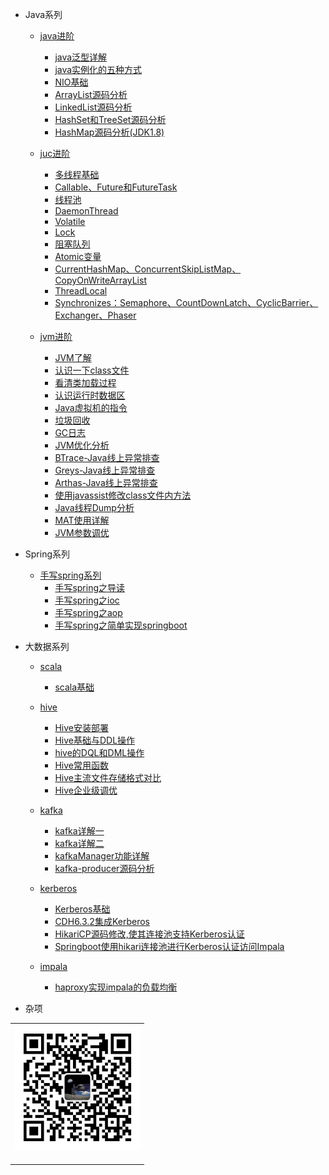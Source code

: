 


- Java系列
  
  - [java进阶](/docs/java/java-extra/java-extra-introduction.md)
    - [java泛型详解](/docs/java/java-extra/java泛型详解.md)
    - [java实例化的五种方式](/docs/java/java-extra/java实例化的五种方式.md)
    - [NIO基础](/docs/java/java-extra/NIO基础.md)
    - [ArrayList源码分析](/docs/java/java-extra/ArrayList源码分析.md)
    - [LinkedList源码分析](/docs/java/java-extra/LinkedList源码分析.md)
    - [HashSet和TreeSet源码分析](/docs/java/java-extra/HashSet和TreeSet源码分析.md)
    - [HashMap源码分析(JDK1.8)](/docs/java/java-extra/HashMap源码分析(JDK1.8).md)

  - [juc进阶](/docs/java/juc/juc-introduction.md)
    - [多线程基础](/docs/java/juc/多线程基础.md)
    - [Callable、Future和FutureTask](/docs/java/juc/Callable、Future和FutureTask.md)
    - [线程池](/docs/java/juc/线程池.md)
    - [DaemonThread](/docs/java/juc/DaemonThread.md)
    - [Volatile](/docs/java/juc/Volatile.md)
    - [Lock](/docs/java/juc/Lock.md)
    - [阻塞队列](/docs/java/juc/阻塞队列.md)
    - [Atomic变量](/docs/java/juc/Atomic变量.md)
    - [CurrentHashMap、ConcurrentSkipListMap、CopyOnWriteArrayList](/docs/java/juc/CurrentHashMap、ConcurrentSkipListMap、CopyOnWriteArrayList.md)
    - [ThreadLocal](/docs/java/juc/ThreadLocal.md)
    - [Synchronizes：Semaphore、CountDownLatch、CyclicBarrier、Exchanger、Phaser](/docs/java/juc/Synchronizes：Semaphore、CountDownLatch、CyclicBarrier、Exchanger、Phaser.md)
  
  - [jvm进阶](/docs/java/jvm/jvm-introduction.md)
    - [JVM了解](/docs/java/jvm/JVM了解.md)
    - [认识一下class文件](/docs/java/jvm/认识一下class文件.md)
    - [看清类加载过程](/docs/java/jvm/看清类加载过程.md)
    - [认识运行时数据区](/docs/java/jvm/认识运行时数据区.md)
    - [Java虚拟机的指令](/docs/java/jvm/Java虚拟机的指令.md)
    - [垃圾回收](/docs/java/jvm/垃圾回收.md)
    - [GC日志](/docs/java/jvm/GC日志.md)
    - [JVM优化分析](/docs/java/jvm/JVM优化分析.md)
    - [BTrace-Java线上异常排查](/docs/java/jvm/BTrace-Java线上异常排查.md)
    - [Greys-Java线上异常排查](/docs/java/jvm/Greys-Java线上异常排查.md)
    - [Arthas-Java线上异常排查](/docs/java/jvm/Arthas-Java线上异常排查.md)
    - [使用javassist修改class文件内方法](/docs/java/jvm/使用javassist修改class文件内方法.md)
    - [Java线程Dump分析](/docs/java/jvm/Java线程Dump分析.md)
    - [MAT使用详解](/docs/java/jvm/MAT使用详解.md)
    - [JVM参数调优](/docs/java/jvm/JVM参数调优.md)




- Spring系列
  
  - [手写spring系列](/docs/spring/spring-handwrite/spring-handwrite-introduction.md)
    - [手写spring之导读](/docs/spring/spring-handwrite/手写spring之导读.md)
    - [手写spring之ioc](/docs/spring/spring-handwrite/手写spring之ioc.md)
    - [手写spring之aop](/docs/spring/spring-handwrite/手写spring之aop.md)
    - [手写spring之简单实现springboot](/docs/spring/spring-handwrite/手写spring之简单实现springboot.md)




- 大数据系列

  - [scala](/docs/big-data/scala/scala-introduction.md)
    - [scala基础](/docs/big-data/scala/scala基础.md)  

  - [hive](/docs/big-data/hive/hive-introduction.md)
    - [Hive安装部署](/docs/big-data/hive/Hive安装部署.md)
    - [Hive基础与DDL操作](/docs/big-data/hive/Hive基础与DDL操作.md)
    - [hive的DQL和DML操作](/docs/big-data/hive/hive的DQL和DML操作.md)
    - [Hive常用函数](/docs/big-data/hive/Hive常用函数.md)
    - [Hive主流文件存储格式对比](/docs/big-data/hive/Hive主流文件存储格式对比.md)
    - [Hive企业级调优](/docs/big-data/hive/Hive企业级调优.md)

  - [kafka](/docs/big-data/kafka/kafka-introduction.md)
    - [kafka详解一](/docs/big-data/kafka/kafka详解一.md)
    - [kafka详解二](/docs/big-data/kafka/kafka详解二.md)
    - [kafkaManager功能详解](/docs/big-data/kafka/kafkaManager功能详解.md)
    - [kafka-producer源码分析](/docs/big-data/kafka/kafka-producer源码分析.md)

  - [kerberos](/docs/big-data/kerberos/kerberos-introduction.md)
    - [Kerberos基础](/docs/big-data/kerberos/Kerberos基础.md)
    - [CDH6.3.2集成Kerberos](/docs/big-data/kerberos/CDH6.3.2集成Kerberos.md)
    - [HikariCP源码修改,使其连接池支持Kerberos认证](/docs/big-data/kerberos/HikariCP源码修改,使其连接池支持Kerberos认证.md)
    - [Springboot使用hikari连接池进行Kerberos认证访问Impala](/docs/big-data/kerberos/Springboot使用hikari连接池进行Kerberos认证访问Impala.md)

  - [impala](/docs/big-data/impala/impala-introduction.md)
    - [haproxy实现impala的负载均衡](/docs/big-data/impala/haproxy实现impala的负载均衡.md)






- 杂项




<table>
    <tr>
      <td align="center" style="width: 200px;">
        <a href="https://github.com/Raray-chuan">
          <img src="./images/qrcode-for-xichuan.jpg" style="width: 400px;"><br>
        </a><br>
      </td>
    </tr>
</table>
